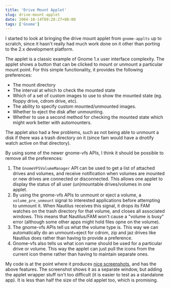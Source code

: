 ```yaml
---
title: 'Drive Mount Applet'
slug: drive-mount-applet
date: 2004-10-14T09:28:27+08:00
tags: ['Gnome']
---
```


I started to look at bringing the drive mount applet from `gnome-applts`
up to scratch, since it hasn\'t really had much work done on it other
than porting to the 2.x development platform.

The applet is a classic example of Gnome 1.x user interface complexity.
The applet shows a button that can be clicked to mount or unmount a
particular mount point. For this simple functionality, it provides the
following preferences:

-   The mount directory
-   The interval at which to check the mounted state
-   Which of a set of custom images to use to show the mounted state
    (eg. floppy drive, cdrom drive, etc).
-   The ability to specify custom mounted/unmounted images.
-   Whether to eject the disk after unmounting.
-   Whether to use a second method for checking the mounted state which
    might work better with automounters.

The applet also had a few problems, such as not being able to unmount a
disk if there was a trash directory on it (since fam would have a
dnotify watch active on that directory).

By using some of the newer gnome-vfs APIs, I think it should be possible
to remove all the preferences:

1.  The `GnomeVFSVolumeManager` API can be used to get a list of
    attached drives and volumes, and receive notification when volumes
    are mounted or new drives are connected or disconnected. This allows
    one applet to display the status of all user (un)mountable
    drives/volumes in one applet.
2.  By using the gnome-vfs APIs to unmount or eject a volume, a
    `volume_pre_unmount` signal to interested applications before
    attempting to unmount it. When Nautilus receives this signal, it
    drops its FAM watches on the trash directory for that volume, and
    closes all associated windows. This means that Nautilus/FAM won\'t
    cause a \"volume is busy\" error (although some other apps might
    hold files opne on the volume).
3.  The gnome-vfs APIs tell us what the volume type is. This way we can
    automatically do an unmount+eject for cdrom, zip and jaz drives like
    Nautilus does rather than having to provide a preference.
4.  Gnome-vfs also tells us what icon name should be used for a
    particular drive or volume. This way the applet can just pull the
    icons from the current icon theme rather than having to maintain
    separate ones.

My code is at the point where it produces [nice
screenshots](http://www.gnome.org/~jamesh/images/drive-mount.png), and
has the above features. The screenshot shows it as a separate window,
but adding the applet wrapper stuff isn\'t too difficult (it is easier
to test as a standalone app). It is less than half the size of the old
applet too, which is promising.
